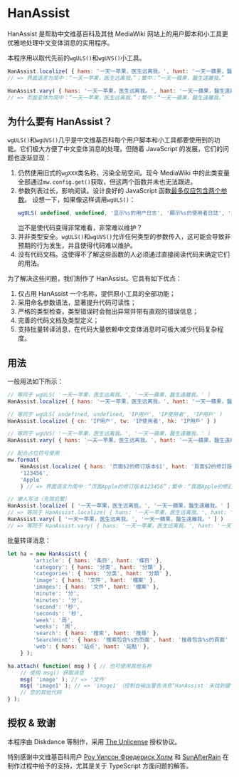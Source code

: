 # HanAssist
HanAssist 是帮助中文维基百科及其他 MediaWiki 网站上的用户脚本和小工具更优雅地处理中文变体消息的实用程序。

本程序用以取代先前的``wgULS()``和``wgUVS()``小工具。

```javascript
HanAssist.localize( { hans: '一天一苹果，医生远离我。', hant: '一天一蘋果，醫生遠離我。' } ) 
// => 界面语言为简中：“一天一苹果，医生远离我。”；繁中：“一天一蘋果，醫生遠離我。”

HanAssist.vary( { hans: '一天一苹果，医生远离我。', hant: '一天一蘋果，醫生遠離我。' } ) 
// => 页面变体为简中：“一天一苹果，医生远离我。”；繁中：“一天一蘋果，醫生遠離我。”
```

## 为什么要有 HanAssist？
``wgULS()``和``wgUVS()``几乎是中文维基百科每个用户脚本和小工具都要使用到的功能。它们极大方便了中文变体消息的处理，但随着 JavaScript 的发展，它们的问题也逐渐显现：

1. 仍然使用旧式的``wgXXX``类名称，污染全局空间。现今 MediaWiki 中的此类变量全部通过``mw.config.get()``获取，但这两个函数并未也无法跟进。
2. 参数列表过长，影响阅读。设计良好的 JavaScript 函数[最多仅应包含两个参数](https://github.com/ryanmcdermott/clean-code-javascript#function-arguments-2-or-fewer-ideally)。
   设想一下，如果像这样调用``wgULS()``：
   ```javascript
   wgULS( undefined, undefined, '显示%s的用户日志', '顯示%s的使用者日誌', '顯示%s的用戶日誌' )
   ```
   岂不是使代码变得非常难看，非常难以维护？
3. 并非类型安全。``wgULS()``和``wgUVS()``允许任何类型的参数传入，这可能会导致非预期的行为发生，并且使得代码难以维护。
4. 没有代码文档。这使得不了解这些函数的人必须通过直接阅读代码来确定它们的用法。

为了解决这些问题，我们制作了 HanAssist。它具有如下优点：

1. 仅占用 HanAssist 一个名称，提供原小工具的全部功能；
2. 采用命名参数语法，显著提升代码可读性；
3. 严格的类型检查，类型错误时会抛出异常并带有直观的错误信息；
4. 完善的代码文档及类型定义；
5. 支持批量转译消息，在代码大量依赖中文变体消息时可极大减少代码复杂程度。

## 用法
一般用法如下所示：

```javascript
// 等同于 wgULS( '一天一苹果，医生远离我。', '一天一蘋果，醫生遠離我。' )
HanAssist.localize( { hans: '一天一苹果，医生远离我。', hant: '一天一蘋果，醫生遠離我。' } ) 

// 等同于 wgULS( undefined, undefined, 'IP用户', 'IP使用者', 'IP用戶' )
HanAssist.localize( { cn: 'IP用户', tw: 'IP使用者', hk: 'IP用戶' } ) 

// 等同于 wgUVS( '一天一苹果，医生远离我。', '一天一蘋果，醫生遠離我。' )
HanAssist.vary( { hans: '一天一苹果，医生远离我。', hant: '一天一蘋果，醫生遠離我。' } ) 

// 配合占位符号使用 
mw.format( 
    HanAssist.localize( { hans: '页面$2的修订版本$1', hant: '頁面$2的修訂版本$1' } ), 
    '123456', 
    'Apple' 
    ) // => 界面语言为简中：“页面Apple的修订版本123456”；繁中：“頁面Apple的修訂版本123456”

// 懒人写法（先简后繁）
HanAssist.localize( [ '一天一苹果，医生远离我。', '一天一蘋果，醫生遠離我。' ] ) 
// => 等同于 HanAssist.localize( { hans: '一天一苹果，医生远离我。', hant: '一天一蘋果，醫生遠離我。' } ) 
HanAssist.vary( [ '一天一苹果，医生远离我。', '一天一蘋果，醫生遠離我。' ] ) 
// => 等同于 HanAssist.vary( { hans: '一天一苹果，医生远离我。', hant: '一天一蘋果，醫生遠離我。' } )
```

批量转译消息：
```javascript
let ha = new HanAssist( {
		'article': { hans: '条目', hant: '條目' },
		'category': { hans: '分类', hant: '分類' },
		'categories': { hans: '分类', hant: '分類' },
		'image': { hans: '文件', hant: '檔案' },
		'images': { hans: '文件', hant: '檔案' },
		'minute': '分',
		'minutes': '分',
		'second': '秒',
		'seconds': '秒',
		'week': '周',
		'weeks': '周',
		'search': { hans: '搜索', hant: '搜尋' },
		'SearchHint': { hans: '搜索包含%s的页面', hant: '搜尋包含%s的頁面' },
		'web': { hans: '站点', hant: '站點' },
	} );

ha.attach( function( msg ) { // 也可使用其他名称
    // 使用 msg() 获取消息
	msg( 'image' ); // => '文件'
	msg( 'image1' ); // => 'image1'（控制台输出警告消息“HanAssist：未找到键‘image1’。您是指‘image’吗？”）
    // 您的其他代码
} );
```

## 授权 & 致谢
本程序由 Diskdance 等制作，采用 [The Unlicense](./LICENSE) 授权协议。

特别感谢中文维基百科用户 [Роу Уилсон Фредериск Холм](https://zh.wikipedia.org/wiki/User:Роу_Уилсон_Фредериск_Холм) 和 [SunAfterRain](https://zh.wikipedia.org/wiki/User:SunAfterRain) 在制作过程中给予的支持，尤其是关于 TypeScript 方面问题的解答。